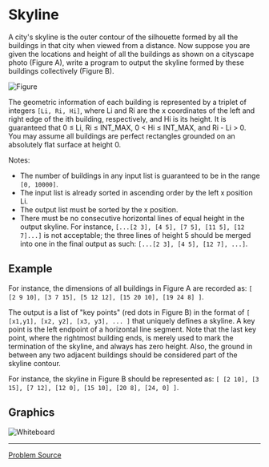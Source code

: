 # Skyline

A city's skyline is the outer contour of the silhouette formed by all the buildings in that city 
when viewed from a distance. Now suppose you are given the locations and height of all the buildings 
as shown on a cityscape photo (Figure A), write a program to output the skyline formed by these 
buildings collectively (Figure B).

![Figure](https://user-images.githubusercontent.com/4989256/33266006-81e02094-d37c-11e7-9880-48485cc3b093.png)

The geometric information of each building is represented by a triplet of integers `[Li, Ri, Hi]`, 
where Li and Ri are the x coordinates of the left and right edge of the ith building, respectively, 
and Hi is its height. It is guaranteed that 0 ≤ Li, Ri ≤ INT_MAX, 0 < Hi ≤ INT_MAX, and Ri - Li > 0.
You may assume all buildings are perfect rectangles grounded on an absolutely flat surface at height
0.

Notes:

+ The number of buildings in any input list is guaranteed to be in the range `[0, 10000]`.
+ The input list is already sorted in ascending order by the left x position Li.
+ The output list must be sorted by the x position.
+ There must be no consecutive horizontal lines of equal height in the output skyline. For instance, `[...[2 3], [4 5], [7 5], [11 5], [12 7]...]` is not acceptable; the three lines of height 5 should be merged into one in the final output as such: `[...[2 3], [4 5], [12 7], ...]`.

Example
-------

For instance, the dimensions of all buildings in Figure A are recorded as: 
`[ [2 9 10], [3 7 15], [5 12 12], [15 20 10], [19 24 8] ]`.

The output is a list of "key points" (red dots in Figure B) in the format of 
`[ [x1,y1], [x2, y2], [x3, y3], ... ]` that uniquely defines a skyline. A key point is the left 
endpoint of a horizontal line segment. Note that the last key point, where the rightmost building 
ends, is merely used to mark the termination of the skyline, and always has zero height. Also, the 
ground in between any two adjacent buildings should be considered part of the skyline contour.

For instance, the skyline in Figure B should be represented as: 
`[ [2 10], [3 15], [7 12], [12 0], [15 10], [20 8], [24, 0] ]`.

Graphics
--------

![Whiteboard](https://user-images.githubusercontent.com/4989256/33266161-0d8fe552-d37d-11e7-8cd9-b0d7edfa0f8f.png)

---

[Problem Source](https://leetcode.com/problems/the-skyline-problem/description/)
